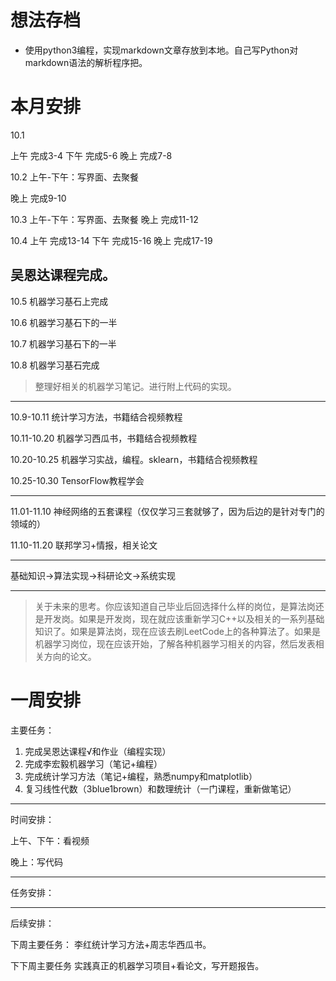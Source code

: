 # 想法存档

* 使用python3编程，实现markdown文章存放到本地。自己写Python对markdown语法的解析程序把。

# 本月安排

10.1

上午 完成3-4
下午 完成5-6
晚上 完成7-8


10.2
上午-下午：写界面、去聚餐

晚上 完成9-10

10.3
上午-下午：写界面、去聚餐
晚上 完成11-12

10.4
上午 完成13-14
下午 完成15-16
晚上 完成17-19

吴恩达课程完成。
-------------------------------
10.5 机器学习基石上完成

10.6 机器学习基石下的一半

10.7 机器学习基石下的一半

10.8 机器学习基石完成

> 整理好相关的机器学习笔记。进行附上代码的实现。
-------------------------------

10.9-10.11 统计学习方法，书籍结合视频教程

10.11-10.20 机器学习西瓜书，书籍结合视频教程

10.20-10.25 机器学习实战，编程。sklearn，书籍结合视频教程

10.25-10.30 TensorFlow教程学会

-----------------------------------
11.01-11.10 神经网络的五套课程（仅仅学习三套就够了，因为后边的是针对专门的领域的）

11.10-11.20 联邦学习+情报，相关论文

-----------------------------------

基础知识->算法实现->科研论文->系统实现


----------------------------------

> 关于未来的思考。你应该知道自己毕业后回选择什么样的岗位，是算法岗还是开发岗。如果是开发岗，现在就应该重新学习C++以及相关的一系列基础知识了。如果是算法岗，现在应该去刷LeetCode上的各种算法了。如果是机器学习岗位，现在应该开始，了解各种机器学习相关的内容，然后发表相关方向的论文。


# 一周安排

主要任务：

1. 完成吴恩达课程√和作业（编程实现）
2. 完成李宏毅机器学习（笔记+编程）
3. 完成统计学习方法（笔记+编程，熟悉numpy和matplotlib）
4. 复习线性代数（3blue1brown）和数理统计（一门课程，重新做笔记）

---------------------------------

时间安排：

上午、下午：看视频

晚上：写代码

--------------------------------
任务安排：




------------------------------
后续安排：

下周主要任务：
李红统计学习方法+周志华西瓜书。

下下周主要任务
实践真正的机器学习项目+看论文，写开题报告。